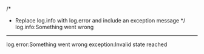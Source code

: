 /*
 * Replace log.info with log.error and include an exception message
 */
log.info:Something went wrong
---
log.error:Something went wrong
   exception:Invalid state reached
